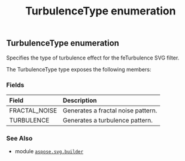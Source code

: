 ﻿---
title: TurbulenceType enumeration
second_title: Aspose.SVG for Python via .NET API References
description: 
type: docs
weight: 1860
url: /python-net/aspose.svg.builder/turbulencetype/
is_root: false
---

## TurbulenceType enumeration

Specifies the type of turbulence effect for the feTurbulence SVG filter.



The TurbulenceType type exposes the following members:

### Fields
| Field | Description |
| :- | :- |
| FRACTAL_NOISE | Generates a fractal noise pattern. |
| TURBULENCE | Generates a turbulence pattern. |



### See Also
* module [`aspose.svg.builder`](..)
